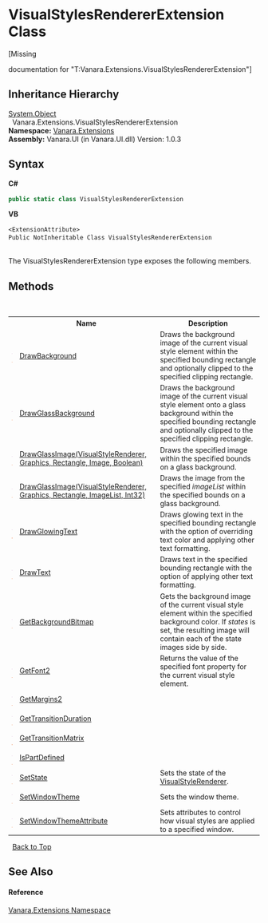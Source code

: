 # VisualStylesRendererExtension Class
 

\[Missing <summary> documentation for "T:Vanara.Extensions.VisualStylesRendererExtension"\]


## Inheritance Hierarchy
<a href="http://msdn2.microsoft.com/en-us/library/e5kfa45b" target="_blank">System.Object</a><br />&nbsp;&nbsp;Vanara.Extensions.VisualStylesRendererExtension<br />
**Namespace:**&nbsp;<a href="9abe54ff-18ce-e333-beed-30e855655381">Vanara.Extensions</a><br />**Assembly:**&nbsp;Vanara.UI (in Vanara.UI.dll) Version: 1.0.3

## Syntax

**C#**<br />
``` C#
public static class VisualStylesRendererExtension
```

**VB**<br />
``` VB
<ExtensionAttribute>
Public NotInheritable Class VisualStylesRendererExtension
```

<br />
The VisualStylesRendererExtension type exposes the following members.


## Methods
&nbsp;<table><tr><th></th><th>Name</th><th>Description</th></tr><tr><td>![Public method](media/pubmethod.gif "Public method")![Static member](media/static.gif "Static member")</td><td><a href="e2249d4e-0a40-20ac-8de9-8cc3de592a73">DrawBackground</a></td><td>
Draws the background image of the current visual style element within the specified bounding rectangle and optionally clipped to the specified clipping rectangle.</td></tr><tr><td>![Public method](media/pubmethod.gif "Public method")![Static member](media/static.gif "Static member")</td><td><a href="21011cab-85dd-a49c-34cc-57b15445a9a5">DrawGlassBackground</a></td><td>
Draws the background image of the current visual style element onto a glass background within the specified bounding rectangle and optionally clipped to the specified clipping rectangle.</td></tr><tr><td>![Public method](media/pubmethod.gif "Public method")![Static member](media/static.gif "Static member")</td><td><a href="a111b2dc-9cb9-a21f-0147-348d533df455">DrawGlassImage(VisualStyleRenderer, Graphics, Rectangle, Image, Boolean)</a></td><td>
Draws the specified image within the specified bounds on a glass background.</td></tr><tr><td>![Public method](media/pubmethod.gif "Public method")![Static member](media/static.gif "Static member")</td><td><a href="fa793443-5729-8e47-7ea2-348caeb7d63a">DrawGlassImage(VisualStyleRenderer, Graphics, Rectangle, ImageList, Int32)</a></td><td>
Draws the image from the specified *imageList* within the specified bounds on a glass background.</td></tr><tr><td>![Public method](media/pubmethod.gif "Public method")![Static member](media/static.gif "Static member")</td><td><a href="b2ad5228-1cd3-dbf5-6a8e-f9672c150204">DrawGlowingText</a></td><td>
Draws glowing text in the specified bounding rectangle with the option of overriding text color and applying other text formatting.</td></tr><tr><td>![Public method](media/pubmethod.gif "Public method")![Static member](media/static.gif "Static member")</td><td><a href="f61ab330-b2a3-d393-ebf8-e281d4685426">DrawText</a></td><td>
Draws text in the specified bounding rectangle with the option of applying other text formatting.</td></tr><tr><td>![Public method](media/pubmethod.gif "Public method")![Static member](media/static.gif "Static member")</td><td><a href="fcf934f4-6acc-dcb3-c87b-5d9bb3ab7164">GetBackgroundBitmap</a></td><td>
Gets the background image of the current visual style element within the specified background color. If *states* is set, the resulting image will contain each of the state images side by side.</td></tr><tr><td>![Public method](media/pubmethod.gif "Public method")![Static member](media/static.gif "Static member")</td><td><a href="319fabd0-65d3-2b3f-1a6b-3a88163e923e">GetFont2</a></td><td>
Returns the value of the specified font property for the current visual style element.</td></tr><tr><td>![Public method](media/pubmethod.gif "Public method")![Static member](media/static.gif "Static member")</td><td><a href="8d11469d-9202-036f-f05c-e3d181690178">GetMargins2</a></td><td /></tr><tr><td>![Public method](media/pubmethod.gif "Public method")![Static member](media/static.gif "Static member")</td><td><a href="fc8984fe-93f1-636c-ea18-988744eccf5c">GetTransitionDuration</a></td><td /></tr><tr><td>![Public method](media/pubmethod.gif "Public method")![Static member](media/static.gif "Static member")</td><td><a href="5dc38e34-bf0d-e26f-6099-c222208cbb0d">GetTransitionMatrix</a></td><td /></tr><tr><td>![Public method](media/pubmethod.gif "Public method")![Static member](media/static.gif "Static member")</td><td><a href="05d81958-24f9-ab11-9ccc-4f548b143fc8">IsPartDefined</a></td><td /></tr><tr><td>![Public method](media/pubmethod.gif "Public method")![Static member](media/static.gif "Static member")</td><td><a href="ff99c3fb-90aa-7af2-8fda-ed25e0aeca50">SetState</a></td><td>
Sets the state of the <a href="http://msdn2.microsoft.com/en-us/library/s6tzc66d" target="_blank">VisualStyleRenderer</a>.</td></tr><tr><td>![Public method](media/pubmethod.gif "Public method")![Static member](media/static.gif "Static member")</td><td><a href="b57ddf64-c1bd-0131-c3a4-776aa21e2772">SetWindowTheme</a></td><td>
Sets the window theme.</td></tr><tr><td>![Public method](media/pubmethod.gif "Public method")![Static member](media/static.gif "Static member")</td><td><a href="1569602d-a635-1d14-9efe-092d3fb005dc">SetWindowThemeAttribute</a></td><td>
Sets attributes to control how visual styles are applied to a specified window.</td></tr></table>&nbsp;
<a href="#visualstylesrendererextension-class">Back to Top</a>

## See Also


#### Reference
<a href="9abe54ff-18ce-e333-beed-30e855655381">Vanara.Extensions Namespace</a><br />
